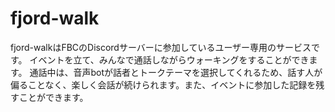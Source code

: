 # fjord-walk
fjord-walkはFBCのDiscordサーバーに参加しているユーザー専用のサービスです。
イベントを立て、みんなで通話しながらウォーキングをすることができます。
通話中は、音声botが話者とトークテーマを選択してくれるため、話す人が偏ることなく、楽しく会話が続けられます。また、イベントに参加した記録を残すことができます。
